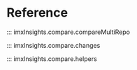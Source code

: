 # Reference

::: imxInsights.compare.compareMultiRepo


::: imxInsights.compare.changes


::: imxInsights.compare.helpers